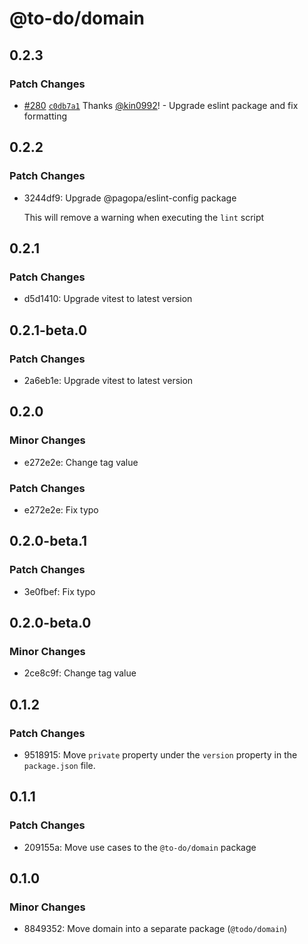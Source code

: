 # @to-do/domain

## 0.2.3

### Patch Changes

- [#280](https://github.com/pagopa/dx-playground/pull/280) [`c0db7a1`](https://github.com/pagopa/dx-playground/commit/c0db7a1d2dbac23ba9264ed47e668887fa872901) Thanks [@kin0992](https://github.com/kin0992)! - Upgrade eslint package and fix formatting

## 0.2.2

### Patch Changes

- 3244df9: Upgrade @pagopa/eslint-config package

  This will remove a warning when executing the `lint` script

## 0.2.1

### Patch Changes

- d5d1410: Upgrade vitest to latest version

## 0.2.1-beta.0

### Patch Changes

- 2a6eb1e: Upgrade vitest to latest version

## 0.2.0

### Minor Changes

- e272e2e: Change tag value

### Patch Changes

- e272e2e: Fix typo

## 0.2.0-beta.1

### Patch Changes

- 3e0fbef: Fix typo

## 0.2.0-beta.0

### Minor Changes

- 2ce8c9f: Change tag value

## 0.1.2

### Patch Changes

- 9518915: Move `private` property under the `version` property in the `package.json` file.

## 0.1.1

### Patch Changes

- 209155a: Move use cases to the `@to-do/domain` package

## 0.1.0

### Minor Changes

- 8849352: Move domain into a separate package (`@todo/domain`)
